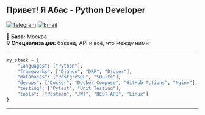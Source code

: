 ## Привет! Я Абас - Python Developer

[![Telegram](https://img.shields.io/badge/-Мой_tg-0088cc?style=flat&logo=telegram)](https://t.me/Abas_eff)
[![Email](https://img.shields.io/badge/-abas.lampejev@yandex.ru-8B89CC?style=flat&logo=mail.ru&logoColor=white)](mailto:abas.lampejev@yandex.ru)

**📍 База:** Москва  
**💡 Специализация:** бэкенд, API и всё, что между ними  

---

```python
my_stack = {
    "languages": ["Python"],
    "frameworks": ["Django", "DRF", "Djoser"],
    "databases": ["PostgreSQL", "SQLite"],
    "devops": ["Docker", "Docker Compose", "GitHub Actions", "Nginx"],
    "testing": ["Pytest", "Unit Testing"],
    "tools": ["Postman", "JWT", "REST API", "Linux"]
}
```

---
